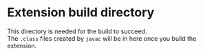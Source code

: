 # Extension build directory
This directory is needed for the build to succeed.</br>
The `.class` files created by `javac` will be in here once you build the extension.
